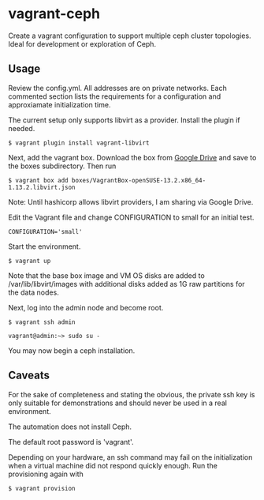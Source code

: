 # vagrant-ceph
Create a vagrant configuration to support multiple ceph cluster topologies.  Ideal for development or exploration of Ceph.

## Usage
Review the config.yml.  All addresses are on private networks.  Each commented section lists the requirements for a configuration and approxiamate initialization time.

The current setup only supports libvirt as a provider.  Install the plugin if needed.

`$ vagrant plugin install vagrant-libvirt`

Next, add the vagrant box.  Download the box from [Google Drive](https://drive.google.com/file/d/0B1474649NCkYZ0RqVkFudkNJR0U/view?usp=sharing) and save to the boxes subdirectory.  Then run

`$ vagrant box add boxes/VagrantBox-openSUSE-13.2.x86_64-1.13.2.libvirt.json`

Note: Until hashicorp allows libvirt providers, I am sharing via Google Drive.

Edit the Vagrant file and change CONFIGURATION to small for an initial test.

`CONFIGURATION='small'`

Start the environment.

`$ vagrant up`

Note that the base box image and VM OS disks are added to /var/lib/libvirt/images with additional disks added as 1G raw partitions for the data nodes.

Next, log into the admin node and become root.

`$ vagrant ssh admin`

`vagrant@admin:~> sudo su -`

You may now begin a ceph installation.  

## Caveats
For the sake of completeness and stating the obvious, the private ssh key is only suitable for demonstrations and should never be used in a real environment.

The automation does not install Ceph.  

The default root password is 'vagrant'.

Depending on your hardware, an ssh command may fail on the initialization when a virtual machine did not respond quickly enough.  Run the provisioning again with

`$ vagrant provision`
